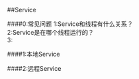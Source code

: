 ##Service

####0:常见问题
1:Service和线程有什么关系？  
2:Service是在哪个线程运行的？  
3:

####1:本地Service

####2:远程Service